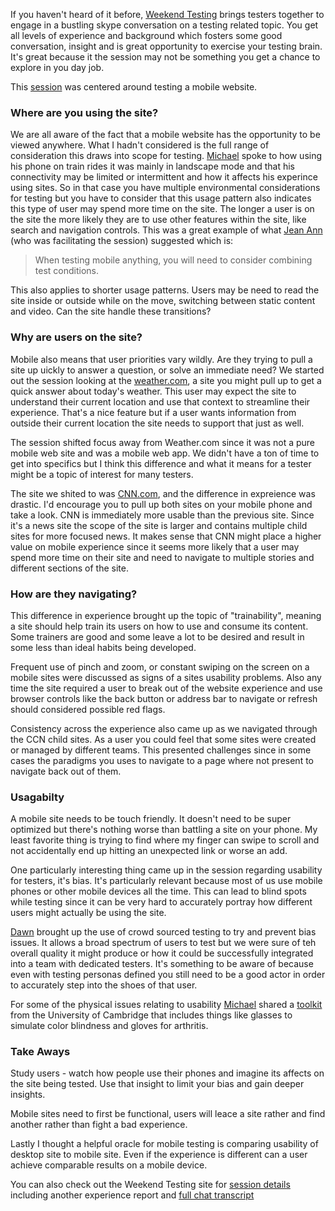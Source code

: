 


If you haven't heard of it before, [Weekend Testing](http://weekendtesting.com) brings testers together to engage in a bustling skype conversation on a testing related topic. 
You get all levels of experience and background which fosters some good conversation, insight and is great opportunity to exercise your testing brain. It's great because it the session may not be something you get a chance to explore in you day job. 

This [session](http://weekendtesting.com/?p=4220) was centered around testing a mobile website. 

### Where are you using the site?

We are all aware of the fact that a mobile website has the opportunity to be viewed anywhere. What I hadn't considered is the full range of consideration this draws into scope for testing. [Michael](http://www.mkltesthead.com) spoke to how using his phone on train rides it was mainly in landscape mode and that his connectivity may be limited or intermittent and how it affects his experince using sites. So in that case you have multiple environmental considerations for testing but you have to consider that this usage pattern also indicates this type of user may spend more time on the site. The longer a user is on the site the more likely they are to use other features within the site, like search and navigation controls. This was a great example of what [Jean Ann](https://twitter.com/JA_Harrison) (who was facilitating the session) suggested which is: 

>When testing mobile anything, you will need to consider combining test conditions.

This also applies to shorter usage patterns. Users may be need to read the site inside or outside while on the move, switching between static content and video. Can the site handle these transitions?

### Why are users on the site?

Mobile also means that user priorities vary wildly. Are they trying to pull a site up uickly to answer a question, or solve an immediate need? We started out the session looking at the [weather.com](http://www.weather.com), a site you might pull up to get a quick answer about today's weather. This user may expect the site to understand their current location and use that context to streamline their experience. That's a nice feature but if a user wants information from outside their current location the site needs to support that just as well. 

The session shifted focus away from Weather.com since it was not a pure mobile web site and was a mobile web app. We didn't have a ton of time to get into specifics but I think this difference and what it means for a tester might be a topic of interest for many testers. 

The site we shited to was [CNN.com](http://www.cnn.com), and the difference in expreience was drastic. I'd encourage you to pull up both sites on your mobile phone and take a look. CNN is immediately more usable than the previous site. Since it's a news site the scope of the site is larger and contains multiple child sites for more focused news. It makes sense that CNN might place a higher value on mobile experience since it seems more likely that a user may spend more time on their site and need to navigate to multiple stories and different sections of the site. 

### How are they navigating?

This difference in experience brought up the topic of "trainability", meaning a site should help train its users on how to use and consume its content. Some trainers are good and some leave a lot to be desired and result in some less than ideal habits being developed. 

Frequent use of pinch and zoom, or constant swiping on the screen on a mobile sites were discussed as signs of a sites usability problems. Also any time the site required a user to break out of the website experience and use browser controls like the back button or address bar to navigate or refresh should considered possible red flags. 

Consistency across the experience also came up as we navigated through the CCN child sites. As a user you could feel that some sites were created or managed by different teams. This presented challenges since in some cases the paradigms you uses to navigate to a page where not present to navigate back out of them. 

### Usagabilty

A mobile site needs to be touch friendly. It doesn't need to be super optimized but there's nothing worse than battling a site on your phone. My least favorite thing is trying to find where my finger can swipe to scroll and not accidentally end up hitting an unexpected link or worse an add. 

One particularly interesting thing came up in the session regarding usability for testers, it's bias. It's particularly relevant because most of us use mobile phones or other mobile devices all the time. This can lead to blind spots while testing since it can be very hard to accurately portray how different users might actually be using the site. 

[Dawn](http://confessionsofanagiletester.blogspot.com/) brought up the use of crowd sourced testing to try and prevent bias issues. It allows a broad spectrum of users to test but we were sure of teh overall quality it might produce or how it could be successfully integrated into a team with dedicated testers. It's something to be aware of because even with testing personas defined you still need to be a good actor in order to accurately step into the shoes of that user. 

For some of the physical issues relating to usability [Michael](http://www.mkltesthead.com) shared a [toolkit](http://www.inclusivedesigntoolkit.com/betterdesign2/) from the University of Cambridge that includes things like glasses to simulate color blindness and gloves for arthritis.   



### Take Aways
Study users - watch how people use their phones and imagine its affects on the site being tested. Use that insight to limit your bias and gain deeper insights. 

Mobile sites need to first be functional, users will leace a site rather and find another rather than fight a bad experience. 

Lastly I thought a helpful oracle for mobile testing is comparing usability of desktop site to mobile site. Even if the experience is different can a user achieve comparable results on a mobile device. 

You can also check out the Weekend Testing site for [session details](http://weekendtesting.com/?p=4220) including another experience report and [full chat transcript](http://weekendtesting.com/wp-content/uploads/2016/01/WTA-68-TestingMobileWebsites.pdf)

